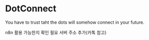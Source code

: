 # DotConnect
You have to trust taht the dots will somehow connect in your future.

n8n 활용 가능한지 확인 필요
서버 주소 추가(카톡 참고)
